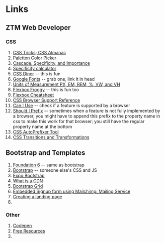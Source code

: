 # Links


## ZTM Web Developer

### CSS 

1. [CSS Tricks; CSS Almanac](https://css-tricks.com/almanac/)
2. [Paletton Color Picker](http://paletton.com/)
3. [Cascade, Specificity, and Importance](https://developer.mozilla.org/en-US/docs/Learn/CSS/Building_blocks/Cascade_and_inheritance)
4. [Specificity calculator](https://specificity.keegan.st/)
5. [CSS Diner](https://css-diner.netlify.app/#) -- this is fun
6. [Google Fonts](https://fonts.google.com/) -- grab one, link it in head
7. [Units of Measurement PX, EM, REM, %, VW, and VH](https://elementor.com/help/whats-the-difference-between-px-em-rem-vw-and-vh/)
8. [Flexbox Froggy](https://flexboxfroggy.com/) -- this is fun too
9. [Flexbox Cheatsheet](https://darekkay.com/dev/flexbox-cheatsheet.html)
10. [CSS Browser Support Reference](https://www.w3schools.com/cssref/css3_browsersupport.asp)
11. [Can I Use](https://caniuse.com/) -- check if a feature is supported by a browser
12. [Should I Prefix](http://shouldiprefix.com/) -- sometimes when a feature is not fully implemented by a browser, you might have to append this prefix to the property name in css to make this work for that browser; you still have the regular property name at the bottom
13. [CSS AutoPrefixer Tool](https://autoprefixer.github.io/)
14. [CSS Transitions and Transformations](https://thoughtbot.com/blog/transitions-and-transforms)


## Bootstrap and Templates

1. [Foundation 6](https://get.foundation/index.html) -- same as bootstrap
2. [Bootstrap](https://getbootstrap.com/) -- someone else's CSS and JS
3. [Expo Bootstrap](https://expo.getbootstrap.com/)
4. [What is a CDN](https://www.cloudflare.com/learning/cdn/what-is-a-cdn/)
5. [Bootstrap Grid](https://getbootstrap.com/docs/5.3/layout/grid/)
6. [Embedded Signup form using Mailchimp: Mailing Service](https://mailchimp.com/en/help/add-a-signup-form-to-your-website/)
7. [Creating a landing page](https://mailchimp.com/help/create-a-landing-page/)
8. 


### Other 

1. [Codepen](https://codepen.io/)
2. [Free Resources](https://zerotomastery.io/resources/)
3. 